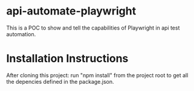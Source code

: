 # api-automate-playwright
This is a POC to show and tell the capabilities of Playwright in api test automation.

# Installation Instructions
After cloning this project:
run "npm install" from the project root to get all the depencies defined in the package.json.
